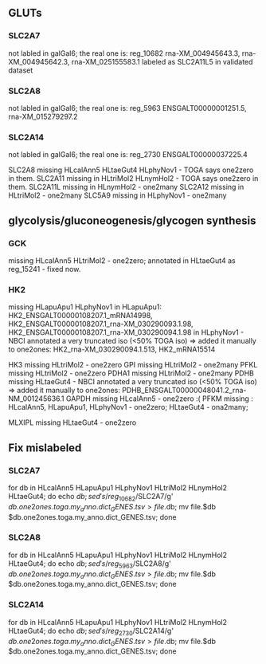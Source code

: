 ## GLUTs

### SLC2A7
not labled in galGal6;
the real one is: reg_10682	rna-XM_004945643.3, rna-XM_004945642.3,	rna-XM_025155583.1
labeled as SLC2A11L5 in validated dataset

### SLC2A8
not labled in galGal6;
the real one is: reg_5963	ENSGALT00000001251.5, rna-XM_015279297.2

### SLC2A14
not labled in galGal6;
the real one is: reg_2730	ENSGALT00000037225.4

SLC2A8 missing HLcalAnn5 HLtaeGut4 HLphyNov1 - TOGA says one2zero in them.
SLC2A11 missing in HLtriMol2 HLnymHol2 - TOGA says one2zero in them.
SLC2A11L missing in HLnymHol2 - one2many
SLC2A12 missing in HLtriMol2 - one2many
SLC5A9 missing in HLphyNov1 - one2many


## glycolysis/gluconeogenesis/glycogen synthesis

### GCK 
missing HLcalAnn5 HLtriMol2 - one2zero; annotated in HLtaeGut4 as reg_15241 - fixed now.

### HK2
missing HLapuApu1 HLphyNov1
 in HLapuApu1: HK2_ENSGALT00000108207.1_mRNA14998, HK2_ENSGALT00000108207.1_rna-XM_030290093.1.98, HK2_ENSGALT00000108207.1_rna-XM_030290094.1.98
 in HLphyNov1 -  NBCI annotated a very truncated iso (<50% TOGA iso) => added it manually to one2ones: HK2_rna-XM_030290094.1.513, HK2_mRNA15514

HK3 missing HLtriMol2 - one2zero
GPI missing HLtriMol2 - one2many
PFKL missing HLtriMol2 - one2zero
PDHA1 missing HLtriMol2 - one2many
PDHB missing HLtaeGut4 - NBCI annotated a very truncated iso (<50% TOGA iso) => added it manually to one2ones: PDHB_ENSGALT00000048041.2_rna-NM_001245636.1
GAPDH missing HLcalAnn5 - one2zero :(
PFKM missing : HLcalAnn5, HLapuApu1, HLphyNov1 - one2zero; HLtaeGut4 - ona2many;

MLXIPL missing HLtaeGut4 - one2zero


## Fix mislabeled

### SLC2A7
for db in HLcalAnn5 HLapuApu1 HLphyNov1 HLtriMol2 HLnymHol2 HLtaeGut4; do echo $db; sed 's/reg_10682$/SLC2A7/g' $db.one2ones.toga.my_anno.dict_GENES.tsv > file.$db; mv file.$db $db.one2ones.toga.my_anno.dict_GENES.tsv; done

### SLC2A8
for db in HLcalAnn5 HLapuApu1 HLphyNov1 HLtriMol2 HLnymHol2 HLtaeGut4; do echo $db; sed 's/reg_5963$/SLC2A8/g' $db.one2ones.toga.my_anno.dict_GENES.tsv > file.$db; mv file.$db $db.one2ones.toga.my_anno.dict_GENES.tsv; done

### SLC2A14
for db in HLcalAnn5 HLapuApu1 HLphyNov1 HLtriMol2 HLnymHol2 HLtaeGut4; do echo $db; sed 's/reg_2730$/SLC2A14/g' $db.one2ones.toga.my_anno.dict_GENES.tsv > file.$db; mv file.$db $db.one2ones.toga.my_anno.dict_GENES.tsv; done


